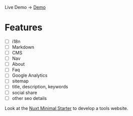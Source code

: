 Live Demo -> [Demo](https://tools-website-template.vercel.app/)

# Features

- [ ] i18n
- [ ] Markdown
- [ ] CMS
- [ ] Nav
- [ ] About
- [ ] Faq
- [ ] Google Analytics
- [ ] sitemap
- [ ] title, description, keywords
- [ ] social share
- [ ] other seo details

Look at the [Nuxt Minimal Starter](./develop.md) to develop a tools website.
